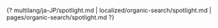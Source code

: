 {? multilang/ja-JP/spotlight.md | localized/organic-search/spotlight.md | pages/organic-search/spotlight.md ?}
